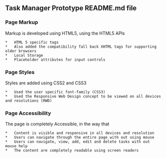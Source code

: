 Task Manager Prototype README.md file 
-------------------------------------
### Page Markup

Markup is developed using HTML5, using the HTML5 APIs

	*	HTML 5 specific tags
	*	Also added the compatibility fall back XHTML tags for supporting older browsers
	*	Local Storage
	*	Placeholder attributes for input controls

### Page Styles

Styles are added using CSS2 and CSS3

	*	Used the user specific font-family (CSS3)
	*	Used the Responsive Web Design concept to be viewed on all devices and resolutions (RWD)

### Page Accessibility

The page is completely Accessible, in the way that

	*	Content is visible and responsive in all devices and resolution
	*	Users can navigate through the entire page with out using mouse
	*	Users can navigate, view, add, edit and delete tasks with out mouse help
	*	The content are completely readable using screen readers
